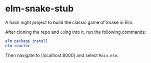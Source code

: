 # elm-snake-stub

A hack night project to build the classic game of Snake in Elm.

After cloning the repo and `cd`ing into it, run the following commands:
```elm
elm package install
elm reactor
```

Then navigate to [localhost:8000] and select `Main.elm`.
